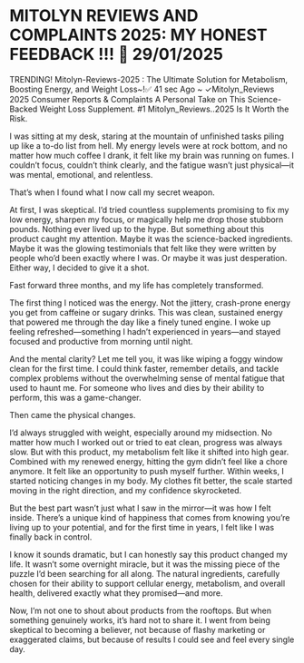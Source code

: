 # MITOLYN REVIEWS AND COMPLAINTS 2025: MY HONEST FEEDBACK !!! 🚫 29/01/2025


TRENDING! Mitolyn-Reviews-2025 : The Ultimate Solution for Metabolism, Boosting Energy, and Weight Loss~!✅ 41 sec Ago ~ ✓Mitolyn_Reviews 2025 Consumer Reports & Complaints A Personal Take on This Science-Backed Weight Loss Supplement. #1 Mitolyn_Reviews..2025 Is It Worth the Risk.

I was sitting at my desk, staring at the mountain of unfinished tasks piling up like a to-do list from hell. My energy levels were at rock bottom, and no matter how much coffee I drank, it felt like my brain was running on fumes. I couldn’t focus, couldn’t think clearly, and the fatigue wasn’t just physical—it was mental, emotional, and relentless.

That’s when I found what I now call my secret weapon.

At first, I was skeptical. I’d tried countless supplements promising to fix my low energy, sharpen my focus, or magically help me drop those stubborn pounds. Nothing ever lived up to the hype. But something about this product caught my attention. Maybe it was the science-backed ingredients. Maybe it was the glowing testimonials that felt like they were written by people who’d been exactly where I was. Or maybe it was just desperation. Either way, I decided to give it a shot.

Fast forward three months, and my life has completely transformed.

The first thing I noticed was the energy. Not the jittery, crash-prone energy you get from caffeine or sugary drinks. This was clean, sustained energy that powered me through the day like a finely tuned engine. I woke up feeling refreshed—something I hadn’t experienced in years—and stayed focused and productive from morning until night.

And the mental clarity? Let me tell you, it was like wiping a foggy window clean for the first time. I could think faster, remember details, and tackle complex problems without the overwhelming sense of mental fatigue that used to haunt me. For someone who lives and dies by their ability to perform, this was a game-changer.

Then came the physical changes.

I’d always struggled with weight, especially around my midsection. No matter how much I worked out or tried to eat clean, progress was always slow. But with this product, my metabolism felt like it shifted into high gear. Combined with my renewed energy, hitting the gym didn’t feel like a chore anymore. It felt like an opportunity to push myself further. Within weeks, I started noticing changes in my body. My clothes fit better, the scale started moving in the right direction, and my confidence skyrocketed.

But the best part wasn’t just what I saw in the mirror—it was how I felt inside. There’s a unique kind of happiness that comes from knowing you’re living up to your potential, and for the first time in years, I felt like I was finally back in control.

I know it sounds dramatic, but I can honestly say this product changed my life. It wasn’t some overnight miracle, but it was the missing piece of the puzzle I’d been searching for all along. The natural ingredients, carefully chosen for their ability to support cellular energy, metabolism, and overall health, delivered exactly what they promised—and more.

Now, I’m not one to shout about products from the rooftops. But when something genuinely works, it’s hard not to share it. I went from being skeptical to becoming a believer, not because of flashy marketing or exaggerated claims, but because of results I could see and feel every single day.
